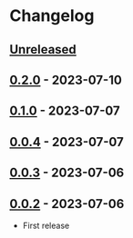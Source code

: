 # Changelog

## [Unreleased]

## [0.2.0] - 2023-07-10

## [0.1.0] - 2023-07-07

## [0.0.4] - 2023-07-07

## [0.0.3] - 2023-07-06

## [0.0.2] - 2023-07-06

-   First release

[Unreleased]: https://github.com/getindata/dbt-workflows-factory/compare/0.2.0...HEAD

[0.2.0]: https://github.com/getindata/dbt-workflows-factory/compare/0.1.0...0.2.0

[0.1.0]: https://github.com/getindata/dbt-workflows-factory/compare/0.0.4...0.1.0

[0.0.4]: https://github.com/getindata/dbt-workflows-factory/compare/0.0.3...0.0.4

[0.0.3]: https://github.com/getindata/dbt-workflows-factory/compare/0.0.2...0.0.3

[0.0.2]: https://github.com/getindata/dbt-workflows-factory/compare/b792992e20dcece8d12c7a30fa2d6ca92009e153...0.0.2
